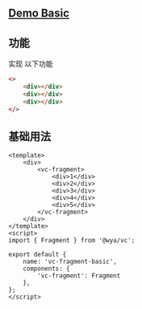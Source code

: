 ## [Demo Basic](https://wya-team.github.io/wya-vc/dist/fragment.html)
## 功能
实现 以下功能
```html
<>
	<div></div>
	<div></div>
	<div></div>
</>
```

## 基础用法

```vue
<template>
	<div>
		<vc-fragment>
			<div>1</div>
			<div>2</div>
			<div>3</div>
			<div>4</div>
			<div>5</div>
		</vc-fragment>
	</div>
</template>
<script>
import { Fragment } from '@wya/vc';

export default {
	name: 'vc-fragment-basic',
	components: {
		'vc-fragment': Fragment
	},
};
</script>


```